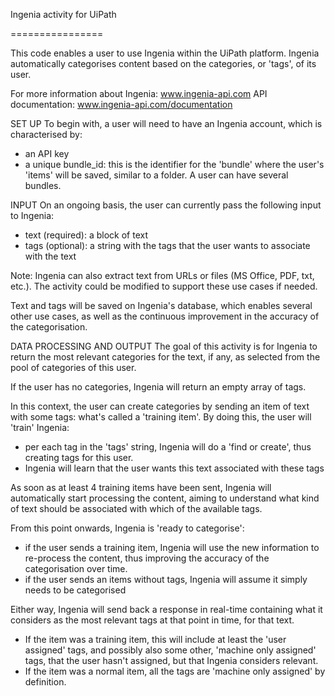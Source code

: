 Ingenia activity for UiPath

================

This code enables a user to use Ingenia within the UiPath platform. Ingenia automatically categorises content based on the categories, or 'tags', of its user.

For more information about Ingenia: www.ingenia-api.com
API documentation: www.ingenia-api.com/documentation

SET UP
To begin with, a user will need to have an Ingenia account, which is characterised by:
- an API key
- a unique bundle_id: this is the identifier for the 'bundle' where the user's 'items' will be saved, similar to a folder. A user can have several bundles.

INPUT
On an ongoing basis, the user can currently pass the following input to Ingenia:
- text (required): a block of text
- tags (optional): a string with the tags that the user wants to associate with the text

Note: Ingenia can also extract text from URLs or files (MS Office, PDF, txt, etc.). The activity could be modified to support these use cases if needed.

Text and tags will be saved on Ingenia's database, which enables several other use cases, as well as the continuous improvement in the accuracy of the categorisation.

DATA PROCESSING AND OUTPUT
The goal of this activity is for Ingenia to return the most relevant categories for the text, if any, as selected from the pool of categories of this user.

If the user has no categories, Ingenia will return an empty array of tags.

In this context, the user can create categories by sending an item of text with some tags: what's called a 'training item'. 
By doing this, the user will 'train' Ingenia:
- per each tag in the 'tags' string, Ingenia will do a 'find or create', thus creating tags for this user.
- Ingenia will learn that the user wants this text associated with these tags

As soon as at least 4 training items have been sent, Ingenia will automatically start processing the content, aiming to understand what kind of text should be associated with which of the available tags.

From this point onwards, Ingenia is 'ready to categorise': 
- if the user sends a training item, Ingenia will use the new information to re-process the content, thus improving the accuracy of the categorisation over time.
- if the user sends an items without tags, Ingenia will assume it simply needs to be categorised

Either way, Ingenia will send back a response in real-time containing what it considers as the most relevant tags at that point in time, for that text.
- If the item was a training item, this will include at least the 'user assigned' tags, and possibly also some other, 'machine only assigned' tags, that the user hasn't assigned, but that Ingenia considers relevant.
- If the item was a normal item, all the tags are 'machine only assigned' by definition.




